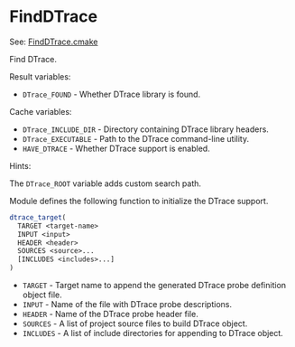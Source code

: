 # FindDTrace

See: [FindDTrace.cmake](https://github.com/petk/php-build-system/tree/master/cmake/cmake/modules/FindDTrace.cmake)

Find DTrace.

Result variables:

* `DTrace_FOUND` - Whether DTrace library is found.

Cache variables:

* `DTrace_INCLUDE_DIR` - Directory containing DTrace library headers.
* `DTrace_EXECUTABLE` - Path to the DTrace command-line utility.
* `HAVE_DTRACE` - Whether DTrace support is enabled.

Hints:

The `DTrace_ROOT` variable adds custom search path.

Module defines the following function to initialize the DTrace support.

```cmake
dtrace_target(
  TARGET <target-name>
  INPUT <input>
  HEADER <header>
  SOURCES <source>...
  [INCLUDES <includes>...]
)
```

* `TARGET` - Target name to append the generated DTrace probe definition object
  file.
* `INPUT` - Name of the file with DTrace probe descriptions.
* `HEADER` - Name of the DTrace probe header file.
* `SOURCES` - A list of project source files to build DTrace object.
* `INCLUDES` - A list of include directories for appending to DTrace object.
